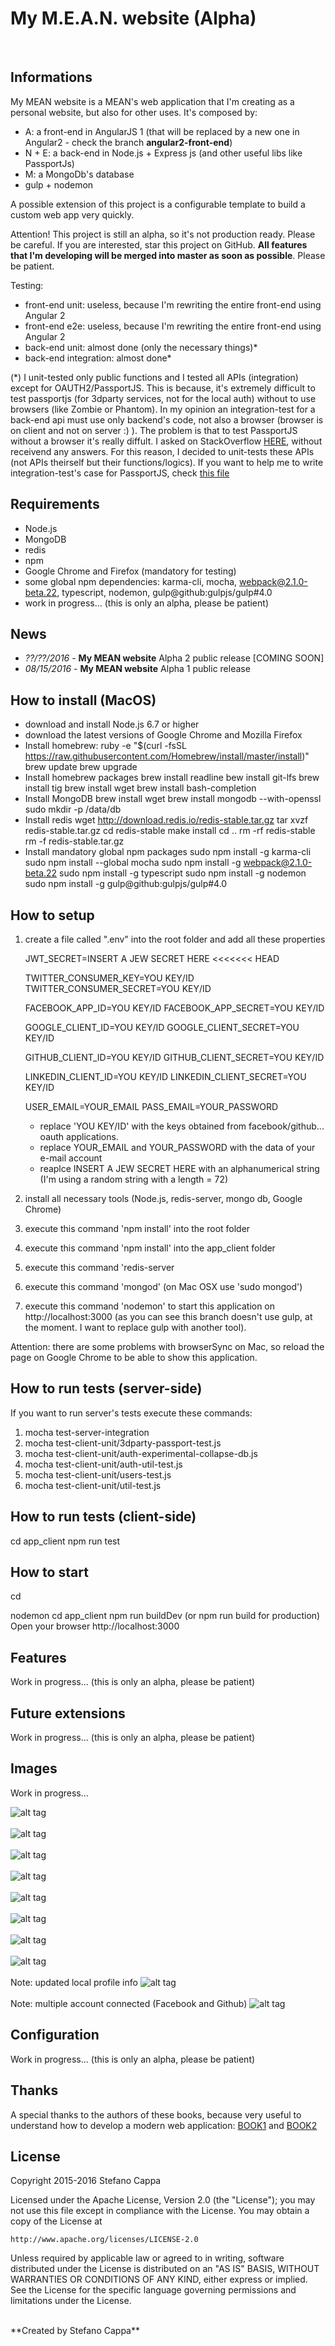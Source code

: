 # My M.E.A.N. website (Alpha)
<br>

## Informations
My MEAN website is a MEAN's web application that I'm creating as a personal website, but also for other uses.
It's composed by:
- A: a front-end in AngularJS 1 (that will be replaced by a new one in Angular2 - check the branch **angular2-front-end**)
- N + E: a back-end in Node.js + Express js (and other useful libs like PassportJs)
- M: a MongoDb's database
- gulp + nodemon

A possible extension of this project is a configurable template to build a custom web app very quickly.

Attention! This project is still an alpha, so it's not production ready. Please be careful.
If you are interested, star this project on GitHub.
**All features that I'm developing will be merged into master as soon as possible**. Please be patient.

Testing:
- front-end unit: useless, because I'm rewriting the entire front-end using Angular 2
- front-end e2e: useless, because I'm rewriting the entire front-end using Angular 2
- back-end unit: almost done (only the necessary things)*
- back-end integration: almost done*

(*) I unit-tested only public functions and I tested all APIs (integration) except for OAUTH2/PassportJS.
This is because, it's extremely difficult to test passportjs (for 3dparty services, not for the local auth) without to use  browsers (like Zombie or Phantom). In my opinion an integration-test for a back-end api must use only backend's code, not also a browser (browser is on client and not on server :) ).
The problem is that to test PassportJS without a browser it's really diffult. I asked on StackOverflow [HERE](http://stackoverflow.com/questions/38169351/how-can-i-test-integration-testing-with-supertest-a-node-js-server-with-passpo), without receivend any answers.
For this reason, I decided to unit-tests these APIs (not APIs theirself but their functions/logics).
If you want to help me to write integration-test's case for PassportJS, check [this file](https://github.com/Ks89/My-MEAN-website/blob/master/test-server-integration/TODO-auth-3dparty.js)


## Requirements
- Node.js
- MongoDB
- redis
- npm
- Google Chrome and Firefox (mandatory for testing)
- some global npm dependencies: karma-cli, mocha, webpack@2.1.0-beta.22, typescript, nodemon, gulp@github:gulpjs/gulp#4.0
- work in progress... (this is only an alpha, please be patient)


## News
- *??/??/2016* - **My MEAN website** Alpha 2 public release [COMING SOON]
- *08/15/2016* - **My MEAN website** Alpha 1 public release

## How to install (MacOS)
- download and install Node.js 6.7 or higher
- download the latest versions of Google Chrome and Mozilla Firefox
- Install homebrew:
  ruby -e "$(curl -fsSL https://raw.githubusercontent.com/Homebrew/install/master/install)"
  brew update
  brew upgrade
- Install homebrew packages
  brew install readline
  bew install git-lfs
  brew install tig
  brew install wget
  brew install bash-completion
- Install MongoDB
  brew install wget
  brew install mongodb --with-openssl
  sudo mkdir -p /data/db
- Install redis
  wget http://download.redis.io/redis-stable.tar.gz
  tar xvzf redis-stable.tar.gz
  cd redis-stable
  make install
  cd ..
  rm -rf redis-stable
  rm -f redis-stable.tar.gz
- Install mandatory global npm packages
  sudo npm install -g karma-cli
  sudo npm install --global mocha
  sudo npm install -g webpack@2.1.0-beta.22
  sudo npm install -g typescript
  sudo npm install -g nodemon
  sudo npm install -g gulp@github:gulpjs/gulp#4.0

## How to setup

1. create a file called ".env" into the root folder and add all these properties

    JWT_SECRET=INSERT A JEW SECRET HERE
<<<<<<< HEAD

    TWITTER_CONSUMER_KEY=YOU KEY/ID
    TWITTER_CONSUMER_SECRET=YOU KEY/ID

    FACEBOOK_APP_ID=YOU KEY/ID
    FACEBOOK_APP_SECRET=YOU KEY/ID

    GOOGLE_CLIENT_ID=YOU KEY/ID
    GOOGLE_CLIENT_SECRET=YOU KEY/ID

    GITHUB_CLIENT_ID=YOU KEY/ID
    GITHUB_CLIENT_SECRET=YOU KEY/ID

    LINKEDIN_CLIENT_ID=YOU KEY/ID
    LINKEDIN_CLIENT_SECRET=YOU KEY/ID

    USER_EMAIL=YOUR_EMAIL
    PASS_EMAIL=YOUR_PASSWORD

    - replace 'YOU KEY/ID' with the keys obtained from facebook/github... oauth applications.
    - replace YOUR_EMAIL and YOUR_PASSWORD with the data of your e-mail account
    - reaplce INSERT A JEW SECRET HERE with an alphanumerical string (I'm using a random string with a length = 72)

2. install all necessary tools (Node.js, redis-server, mongo db, Google Chrome)
3. execute this command 'npm install' into the root folder
4. execute this command 'npm install' into the app_client folder
4. execute this command 'redis-server
5. execute this command 'mongod' (on Mac OSX use 'sudo mongod')
6. execute this command 'nodemon' to start this application on http://localhost:3000 (as you can see this branch doesn't use gulp, at the moment. I want to replace gulp with another tool).

Attention: there are some problems with browserSync on Mac, so reload the page on Google Chrome to be able to show this application.


## How to run tests (server-side)
If you want to run server's tests execute these commands:
1. mocha test-server-integration
2. mocha test-client-unit/3dparty-passport-test.js
3. mocha test-client-unit/auth-experimental-collapse-db.js
4. mocha test-client-unit/auth-util-test.js
5. mocha test-client-unit/users-test.js
6. mocha test-client-unit/util-test.js


## How to run tests (client-side)
cd app_client
npm run test


## How to start
cd <Main folder>
nodemon
cd app_client
npm run buildDev (or npm run build for production)
Open your browser http://localhost:3000

## Features
Work in progress... (this is only an alpha, please be patient)


## Future extensions
Work in progress... (this is only an alpha, please be patient)


## Images
Work in progress...

![alt tag](http://www.stefanocappa.it/publicfiles/Github_repositories_images/MyMeanWebsite/home.png)
<br/><br/>
![alt tag](http://www.stefanocappa.it/publicfiles/Github_repositories_images/MyMeanWebsite/projects.png)
<br/><br/>
![alt tag](http://www.stefanocappa.it/publicfiles/Github_repositories_images/MyMeanWebsite/project-detail.png)
<br/><br/>
![alt tag](http://www.stefanocappa.it/publicfiles/Github_repositories_images/MyMeanWebsite/projectDetail-imagegallery.png)
<br/><br/>
![alt tag](http://www.stefanocappa.it/publicfiles/Github_repositories_images/MyMeanWebsite/contact.png)
<br/><br/>
![alt tag](http://www.stefanocappa.it/publicfiles/Github_repositories_images/MyMeanWebsite/contact-recaptcha.png)
<br/><br/>
![alt tag](http://www.stefanocappa.it/publicfiles/Github_repositories_images/MyMeanWebsite/signin.png)
<br/><br/>
![alt tag](http://www.stefanocappa.it/publicfiles/Github_repositories_images/MyMeanWebsite/register.png)
<br/><br/>
Note: updated local profile info
![alt tag](http://www.stefanocappa.it/publicfiles/Github_repositories_images/MyMeanWebsite/profile-updated.png)
<br/><br/>
Note: multiple account connected (Facebook and Github)
![alt tag](http://www.stefanocappa.it/publicfiles/Github_repositories_images/MyMeanWebsite/profile-fb-github.png)


## Configuration
Work in progress... (this is only an alpha, please be patient)


## Thanks
A special thanks to the authors of these books, because very useful to understand how to develop a modern web application: [BOOK1](https://www.manning.com/books/getting-mean-with-mongo-express-angular-and-node) and [BOOK2](https://www.manning.com/books/angular-2-development-with-typescript)


## License

Copyright 2015-2016 Stefano Cappa

Licensed under the Apache License, Version 2.0 (the "License");
you may not use this file except in compliance with the License.
You may obtain a copy of the License at

    http://www.apache.org/licenses/LICENSE-2.0

Unless required by applicable law or agreed to in writing, software
distributed under the License is distributed on an "AS IS" BASIS,
WITHOUT WARRANTIES OR CONDITIONS OF ANY KIND, either express or implied.
See the License for the specific language governing permissions and
limitations under the License.

<br/>
**Created by Stefano Cappa**
